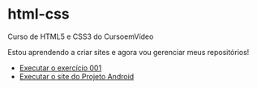 # html-css
 Curso de HTML5 e CSS3 do CursoemVídeo

 Estou aprendendo a criar sites e agora vou gerenciar meus repositórios!

<ul>
    <li><a href="https://viniciuscaldeirapessoa.github.io/html-css/exercicios/ex001/index.html" target="_blank">Executar o exercício 001</a></li>
    <li><a href="https://viniciuscaldeirapessoa.github.io/projeto-android/" target="_blank">Executar o site do Projeto Android</a></li>
</ul>
